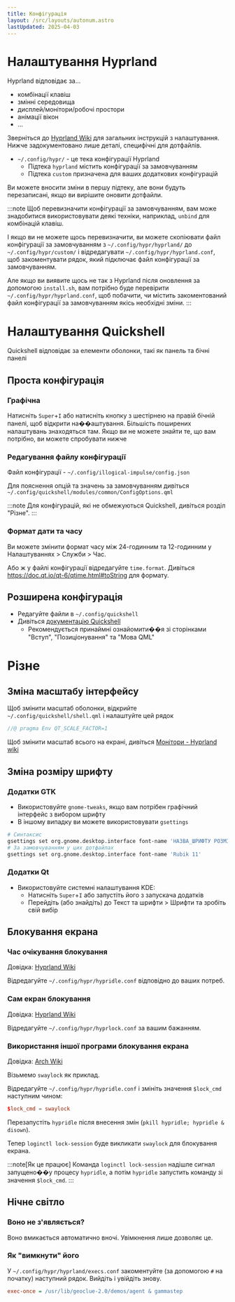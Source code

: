 ```yaml
---
title: Конфігурація
layout: /src/layouts/autonum.astro
lastUpdated: 2025-04-03
---
```


# Налаштування Hyprland

Hyprland відповідає за...
- комбінації клавіш
- змінні середовища
- дисплей/монітори/робочі простори
- анімації вікон
- ...

Зверніться до [Hyprland Wiki](https://wiki.hyprland.org/) для загальних інструкцій з налаштування. Нижче задокументовано лише деталі, специфічні для дотфайлів.

- `~/.config/hypr/` - це тека конфігурації Hyprland
  - Підтека `hyprland` містить конфігурації за замовчуванням
  - Підтека `custom` призначена для ваших додаткових конфігурацій

Ви можете вносити зміни в першу підтеку, але вони будуть перезаписані, якщо ви вирішите оновити дотфайли.

:::note
Щоб перевизначити конфігурації за замовчуванням, вам може знадобитися використовувати деякі техніки, наприклад, `unbind` для комбінацій клавіш.

І якщо ви не можете щось перевизначити, ви можете скопіювати файл конфігурації за замовчуванням з `~/.config/hypr/hyprland/` до `~/.config/hypr/custom/` і відредагувати `~/.config/hypr/hyprland.conf`, щоб закоментувати рядок, який підключає файл конфігурації за замовчуванням.

Але якщо ви виявите щось не так з Hyprland після оновлення за допомогою `install.sh`, вам потрібно буде перевірити `~/.config/hypr/hyprland.conf`, щоб побачити, чи містить закоментований файл конфігурації за замовчуванням якісь необхідні зміни.
:::

# Налаштування Quickshell

Quickshell відповідає за елементи оболонки, такі як панель та бічні панелі

## Проста конфігурація

### Графічна

Натисніть `Super`+`I` або натисніть кнопку з шестірнею на правій бічній панелі, щоб відкрити на��аштування. Більшість поширених налаштувань знаходяться там. Якщо ви не можете знайти те, що вам потрібно, ви можете спробувати нижче

### Редагування файлу конфігурації

Файл конфігурації - `~/.config/illogical-impulse/config.json`

Для пояснення опцій та значень за замовчуванням дивіться `~/.config/quickshell/modules/common/ConfigOptions.qml`

:::note
Для конфігурацій, які не обмежуються Quickshell, дивіться розділ "Різне".
:::
### Формат дати та часу

Ви можете змінити формат часу між 24-годинним та 12-годинним у Налаштуваннях > Служби > Час.

Або ж у файлі конфігурації відредагуйте `time.format`. Дивіться https://doc.qt.io/qt-6/qtime.html#toString для формату.

## Розширена конфігурація

- Редагуйте файли в `~/.config/quickshell`
- Дивіться [документацію Quickshell](https://quickshell.outfoxxed.me/docs/types/)
  - Рекомендується принаймні ознайомити��я зі сторінками "Вступ", "Позиціонування" та "Мова QML"

# Різне

## Зміна масштабу інтерфейсу

Щоб змінити масштаб оболонки, відкрийте `~/.config/quickshell/shell.qml` і налаштуйте цей рядок
```qml
//@ pragma Env QT_SCALE_FACTOR=1
```

Щоб змінити масштаб всього на екрані, дивіться [Монітори - Hyprland wiki](https://wiki.hypr.land/Configuring/Monitors/)

## Зміна розміру шрифту

### Додатки GTK

- Використовуйте `gnome-tweaks`, якщо вам потрібен графічний інтерфейс з вибором шрифту
- В іншому випадку ви можете використовувати `gsettings`
```bash
# Синтаксис
gsettings set org.gnome.desktop.interface font-name 'НАЗВА_ШРИФТУ РОЗМІР_ШРИФТУ'
# За замовчуванням у цих дотфайлах
gsettings set org.gnome.desktop.interface font-name 'Rubik 11'
```

### Додатки Qt
- Використовуйте системні налаштування KDE:
  - Натисніть `Super`+`I` або запустіть його з запускача додатків
  - Перейдіть (або знайдіть) до Текст та шрифти > Шрифти та зробіть свій вибір


## Блокування екрана

### Час очікування блокування

Довідка: [Hyprland Wiki](https://wiki.hyprland.org/Hypr-Ecosystem/hypridle/)

Відредагуйте `~/.config/hypr/hypridle.conf` відповідно до ваших потреб.

### Сам екран блокування
Довідка: [Hyprland Wiki](https://wiki.hyprland.org/Hypr-Ecosystem/hyprlock/)

Відредагуйте `~/.config/hypr/hyprlock.conf` за вашим бажанням.

### Використання іншої програми блокування екрана
Довідка: [Arch Wiki](https://wiki.archlinux.org/title/Session_lock)

Візьмемо `swaylock` як приклад.

Відредагуйте `~/.config/hypr/hypridle.conf` і змініть значення `$lock_cmd` наступним чином:
```conf
$lock_cmd = swaylock
```

Перезапустіть `hypridle` після внесення змін (`pkill hypridle; hypridle & disown`).

Тепер `loginctl lock-session` буде викликати `swaylock` для блокування екрана.

:::note[Як це працює]
Команда `loginctl lock-session` надішле сигнал запущено��у процесу `hypridle`, а потім `hypridle` запустить команду зі значення `$lock_cmd`.
:::

<!-- ## Cloudflare WARP
- Це може допомогти вам обійти обмеження вашого провайдера та забезпечити швидший інтернет
- На правій бічній панелі буде кнопка для перемикання WARP, якщо він встановлений
- Щоб встановити Cloudflare WARP, виконайте `yay -S cloudflare-warp-bin && sudo systemctl enable warp-svc --now`
 -->

## Нічне світло

### Воно не з'являється?

Воно вмикається автоматично вночі. Увімкнення лише дозволяє це.

### Як "вимкнути" його

У `~/.config/hypr/hyprland/execs.conf` закоментуйте (за допомогою `#` на початку) наступний рядок. Вийдіть і увійдіть знову.

```ini
exec-once = /usr/lib/geoclue-2.0/demos/agent & gammastep
```
